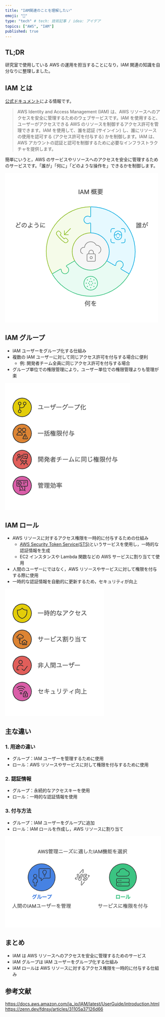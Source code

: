 ```yaml
---
title: "IAM関連のことを理解したい"
emoji: "🧌"
type: "tech" # tech: 技術記事 / idea: アイデア
topics: ["AWS", "IAM"]
published: true
---
```


## TL;DR

研究室で使用している AWS の運用を担当することになり，IAM 関連の知識を自分なりに整理しました。

## IAM とは

[公式ドキュメント](https://docs.aws.amazon.com/ja_jp/IAM/latest/UserGuide/introduction.html)による情報です。

> AWS Identity and Access Management (IAM) は、AWS リソースへのアクセスを安全に管理するためのウェブサービスです。IAM を使用すると、ユーザーがアクセスできる AWS のリソースを制御するアクセス許可を管理できます。IAM を使用して、誰を認証 (サインイン) し、誰にリソースの使用を認可する (アクセス許可を付与する) かを制御します。IAM は、AWS アカウントの認証と認可を制御するために必要なインフラストラクチャを提供します。

簡単にいうと，AWS のサービスやリソースへのアクセスを安全に管理するためのサービスです。「誰が」「何に」「どのような操作を」できるかを制御します。

![](/images/2024-12-10-aws-iam/napkin-selection_iam.png)

## IAM グループ

- IAM ユーザーをグループ化する仕組み
- 複数の IAM ユーザーに対して同じアクセス許可を付与する場合に便利
  - 例: 開発者チーム全員に同じアクセス許可を付与する場合
- グループ単位での権限管理により，ユーザー単位での権限管理よりも管理が楽

![](/images/2024-12-10-aws-iam/napkin-selection_iam_group.png)

## IAM ロール

- AWS リソースに対するアクセス権限を一時的に付与するための仕組み
  - [AWS Security Token Service(STS)](https://docs.aws.amazon.com/ja_jp/IAM/latest/UserGuide/id_credentials_temp.html)というサービスを使用し，一時的な認証情報を生成
  - EC2 インスタンスや Lambda 関数などの AWS サービスに割り当てて使用
- 人間のユーザーにではなく，AWS リソースやサービスに対して権限を付与する際に使用
- 一時的な認証情報を自動的に更新するため，セキュリティが向上

![](/images/2024-12-10-aws-iam/napkin-selection_iam_role.png)

## 主な違い

### 1. 用途の違い

- グループ：IAM ユーザーを管理するために使用
- ロール：AWS リソースやサービスに対して権限を付与するために使用

### 2. 認証情報

- グループ：永続的なアクセスキーを使用
- ロール：一時的な認証情報を使用

### 3. 付与方法

- グループ：IAM ユーザーをグループに追加
- ロール：IAM ロールを作成し，AWS リソースに割り当て

![](/images/2024-12-10-aws-iam/napkin-selection_diff_iam_group_role.png)

## まとめ

- IAM は AWS リソースへのアクセスを安全に管理するためのサービス
- IAM グループは IAM ユーザーをグループ化する仕組み
- IAM ロールは AWS リソースに対するアクセス権限を一時的に付与する仕組み

## 参考文献

https://docs.aws.amazon.com/ja_jp/IAM/latest/UserGuide/introduction.html
https://zenn.dev/fdnsy/articles/31105a37126d66
